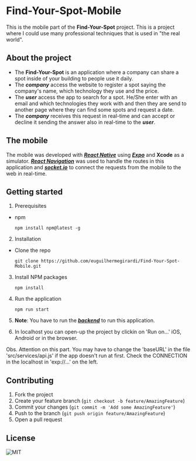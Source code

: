 # Find-Your-Spot-Mobile

This is the mobile part of the **Find-Your-Spot** project.
This is a project where I could use many professional techniques that is used in "the real world".

## About the project

- The **Find-Your-Spot** is an application where a company can share a spot inside of your building to people use it daily.
- The **_company_** access the website to register a spot saying the company's name, which technology they use and the price.
- The **_user_** access the app to search for a spot. He/She enter with an email and which technologies they work with and then they are send to another page where they can find some spots and request a date.
- The **_company_** receives this request in real-time and can accept or decline it sending the answer also in real-time to the **_user_**.

## The mobile

The mobile was developed with [**_React Native_**](https://reactnative.dev/) using [**_Expo_**](https://expo.io/) and **Xcode** as a simulator.
[**_React Navigation_**](https://reactnavigation.org/) was used to handle the routes in this application and [**_socket.io_**](https://socket.io/) to connect the requests from the mobile to the web in real-time.

## Getting started

1.  Prerequisites

- npm

      npm install npm@latest -g

2. Installation

- Clone the repo

      git clone https://github.com/euguilhermegirardi/Find-Your-Spot-Mobile.git

3. Install NPM packages

       npm install

4. Run the application

       npm run start
    
5. **Note**: You have to run the [**_backend_**](https://github.com/euguilhermegirardi/Find-Your-Spot-Backend) to run this application.

6. In localhost you can open-up the project by clickin on 'Run on...' iOS, Android or in the browser.

Obs. Attention on this part. You may have to change the 'baseURL' in the file 'src/services/api.js' if the app doesn't run at first.
Check the CONNECTION in the localhost in 'exp://...' on the left.

## Contributing

1.  Fork the project
2.  Create your feature branch (`git checkout -b feature/AmazingFeature`)
3.  Commit your changes (`git commit -m 'Add some AmazingFeature'`)
4.  Push to the branch (`git push origin feature/AmazingFeature`)
5.  Open a pull request

## License

![MIT](https://img.shields.io/badge/License-MIT-blue.svg)
